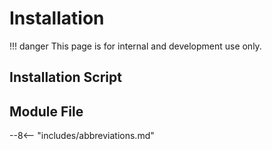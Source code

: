 # Installation

!!! danger
    This page is for internal and development use only.

## Installation Script

## Module File

--8<-- "includes/abbreviations.md"
